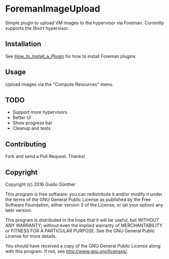# ForemanImageUpload

Simple plugin to upload VM images to the hypervisor via Foreman. Currently
supports the libvirt hypervisor.

## Installation

See [How_to_Install_a_Plugin](http://projects.theforeman.org/projects/foreman/wiki/How_to_Install_a_Plugin)
for how to install Foreman plugins

## Usage

Upload images via the "Compute Resources" menu.

## TODO

* Support more hypervisors
* Better UI
* Show progress bar
* Cleanup and tests

## Contributing

Fork and send a Pull Request. Thanks!

## Copyright

Copyright (c) 2016 Guido Günther

This program is free software: you can redistribute it and/or modify
it under the terms of the GNU General Public License as published by
the Free Software Foundation, either version 3 of the License, or
(at your option) any later version.

This program is distributed in the hope that it will be useful,
but WITHOUT ANY WARRANTY; without even the implied warranty of
MERCHANTABILITY or FITNESS FOR A PARTICULAR PURPOSE.  See the
GNU General Public License for more details.

You should have received a copy of the GNU General Public License
along with this program.  If not, see <http://www.gnu.org/licenses/>.

